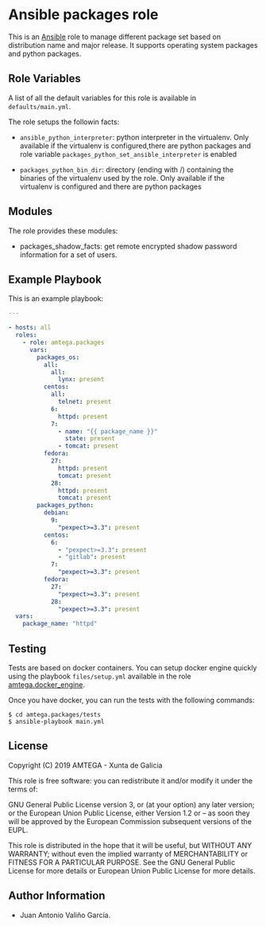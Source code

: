 # Ansible packages role

This is an [Ansible](http://www.ansible.com) role to manage different package set based on distribution name and major release. It supports operating system packages and python packages.

## Role Variables

A list of all the default variables for this role is available in `defaults/main.yml`.

The role setups the followin facts:

- `ansible_python_interpreter`: python interpreter in the virtualenv. Only available if the virtualenv is configured,there are python packages and role variable `packages_python_set_ansible_interpreter` is enabled

- `packages_python_bin_dir`: directory (ending with /) containing the binaries of the virtualenv used by the role. Only available if the virtualenv is configured and there are python packages

## Modules

The role provides these modules:

- packages_shadow_facts: get remote encrypted shadow password information for a set of users.

## Example Playbook

This is an example playbook:

```yaml
---

- hosts: all
  roles:
    - role: amtega.packages
      vars:
        packages_os:
          all:
            all:
              lynx: present
          centos:
            all:
              telnet: present
            6:
              httpd: present
            7:
              - name: "{{ package_name }}"
                state: present
              - tomcat: present
          fedora:
            27:
              httpd: present
              tomcat: present
            28:
              httpd: present
              tomcat: present
        packages_python:
          debian:
            9:
              "pexpect>=3.3": present
          centos:
            6:
              - "pexpect>=3.3": present
              - "gitlab": present
            7:
              "pexpect>=3.3": present
          fedora:
            27:
              "pexpect>=3.3": present
            28:
              "pexpect>=3.3": present
  vars:
    package_name: "httpd"
```

## Testing

Tests are based on docker containers. You can setup docker engine quickly using the playbook `files/setup.yml` available in the role [amtega.docker_engine](https://galaxy.ansible.com/amtega/docker_engine).

Once you have docker, you can run the tests with the following commands:

```shell
$ cd amtega.packages/tests
$ ansible-playbook main.yml
```

## License

Copyright (C) 2019 AMTEGA - Xunta de Galicia

This role is free software: you can redistribute it and/or modify it under the terms of:

GNU General Public License version 3, or (at your option) any later version; or the European Union Public License, either Version 1.2 or – as soon they will be approved by the European Commission ­subsequent versions of the EUPL.

This role is distributed in the hope that it will be useful, but WITHOUT ANY WARRANTY; without even the implied warranty of MERCHANTABILITY or FITNESS FOR A PARTICULAR PURPOSE.  See the GNU General Public License for more details or European Union Public License for more details.

## Author Information

- Juan Antonio Valiño García.
